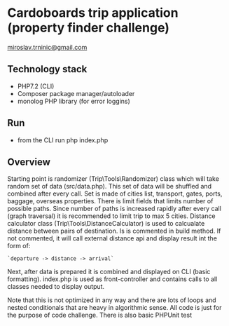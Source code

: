 # Cardoboards trip application (property finder challenge)
miroslav.trninic@gmail.com

## Technology stack
* PHP7.2 (CLI)
* Composer package manager/autoloader
* monolog PHP library (for error loggins)

## Run
* from the CLI run php index.php

## Overview
Starting point is randomizer (Trip\Tools\Randomizer) class which will take random set of data (src/data.php). This set of data will be shuffled and 
combined after every call. Set is made of cities list, transport, gates, ports, baggage, overseas properties. There is limit fields that limits number of possible paths. 
Since number of paths is increased rapidly after every call (graph traversal) it is recommended to limit trip to max 5 cities. Distance calculator class (Trip\Tools\DistanceCalculator) is used to calcualate distance between pairs of destination. Is is commented in build method. If not commented, it will call external distance api and display result int the form of: 

    `departure -> distance -> arrival`

Next, after data is prepared it is combined and displayed on CLI (basic formatting). index.php is used as front-controller and contains calls to all classes needed to display output.

Note that this is not optimized in any way and there are lots of loops and nested conditionals that are heavy in algorithmic sense. All code is just for the purpose of code challenge.
There is also basic PHPUnit test
